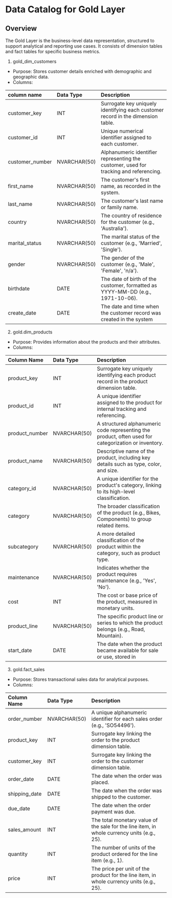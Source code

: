 # Data Catalog for Gold Layer

## Overview
The Gold Layer is the business-level data representation, structured to support analytical and reporting use cases. It consists of dimension tables and fact tables for specific business metrics.

1. gold_dim_customers
* Purpose: Stores customer details enriched with demographic and geographic data.
* Columns:

| column name    | Data Type    | Description |
| :---           | :---         | :---        |
| customer_key   | INT          | Surrogate key uniquely identifying each customer record in the dimension table.  |
| customer_id    | INT          | Unique numerical identifier assigned to each customer.|
| customer_number |NVARCHAR(50) | Alphanumeric identifier representing the customer, used for tracking and referencing.|
| first_name     | NVARCHAR(50) | The customer's first name, as recorded in the system.|
| last_name      | NVARCHAR(50) | The customer's last name or family name.|
| country        | NVARCHAR(50) | The country of residence for the customer (e.g., 'Australia').|
| marital_status | NVARCHAR(50) | The marital status of the customer (e.g., 'Married', 'Single').|
| gender         | NVARCHAR(50) | The gender of the customer (e.g., 'Male', 'Female', 'n/a').|
| birthdate      | DATE         | The date of birth of the customer, formatted as YYYY-MM-DD (e.g., 1971-10-06).|
| create_date    | DATE         | The date and time when the customer record was created in the system|

2. gold.dim_products
* Purpose: Provides information about the products and their attributes.
* Columns:

|Column Name| 	Data Type | 	Description|
| :---           | :---         | :---        |
|product_key |  INT | 	Surrogate key uniquely identifying each product record in the product dimension table.|
|product_id  |	INT |	 A unique identifier assigned to the product for internal tracking and referencing.|
|product_number |	NVARCHAR(50) | 	A structured alphanumeric code representing the product, often used for categorization or inventory.|
|product_name |	NVARCHAR(50) 	 | Descriptive name of the product, including key details such as type, color, and size.|
|category_id |	NVARCHAR(50) 	 | A unique identifier for the product's category, linking to its high-level classification.|
|category    |	NVARCHAR(50) 	 | The broader classification of the product (e.g., Bikes, Components) to group related items.|
|subcategory | 	NVARCHAR(50) 	 | A more detailed classification of the product within the category, such as product type.|
|maintenance | 	NVARCHAR(50) 	 | Indicates whether the product requires maintenance (e.g., 'Yes', 'No').|
|cost        |	INT 	         | The cost or base price of the product, measured in monetary units.|
|product_line |	NVARCHAR(50) 	 | The specific product line or series to which the product belongs (e.g., Road, Mountain).|
|start_date |	DATE 	           | The date when the product became available for sale or use, stored in|


3. gold.fact_sales

* Purpose: Stores transactional sales data for analytical purposes.
* Columns:

|Column Name   | 	Data Type 	  | Description |
| :---           | :---         | :---        |
| order_number |	NVARCHAR(50)  | 	A unique alphanumeric identifier for each sales order (e.g., 'SO54496').|
| product_key  | INT 	| Surrogate key linking the order to the product dimension table.|
| customer_key | INT 	| Surrogate key linking the order to the customer dimension table.|
| order_date   | DATE | The date when the order was placed.|
| shipping_date |DATE | The date when the order was shipped to the customer.|
| due_date 	   | DATE | The date when the order payment was due.|
| sales_amount | INT 	| The total monetary value of the sale for the line item, in whole currency units (e.g., 25).|
| quantity 	   | INT 	| The number of units of the product ordered for the line item (e.g., 1).|
| price 	     | INT 	| The price per unit of the product for the line item, in whole currency units (e.g., 25).|
